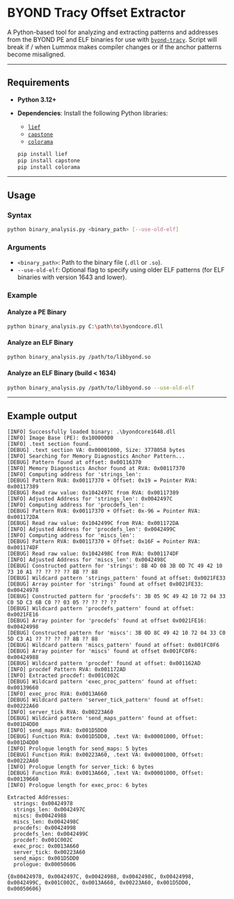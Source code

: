 # BYOND Tracy Offset Extractor

A Python-based tool for analyzing and extracting patterns and addresses from the BYOND PE and ELF binaries for use with [`byond-tracy`](https://github.com/mafemergency/byond-tracy). Script will break if / when Lummox makes compiler changes or if the anchor patterns become misaligned.

---

## Requirements

- **Python 3.12+**
- **Dependencies**: Install the following Python libraries:
  - [`lief`](https://github.com/lief-project/LIEF)
  - [`capstone`](https://github.com/capstone-engine/capstone)
  - [`colorama`](https://github.com/tartley/colorama)
  
  ```bash
  pip install lief
  pip install capstone
  pip install colorama
  ```

---

## Usage

### Syntax

```bash
python binary_analysis.py <binary_path> [--use-old-elf]
```

### Arguments

- `<binary_path>`: Path to the binary file (`.dll` or `.so`).
- `--use-old-elf`: Optional flag to specify using older ELF patterns (for ELF binaries with version 1643 and lower).

### Example

#### Analyze a PE Binary

```bash
python binary_analysis.py C:\path\to\byondcore.dll
```

#### Analyze an ELF Binary

```bash
python binary_analysis.py /path/to/libbyond.so
```

#### Analyze an ELF Binary (build < 1634)

```bash
python binary_analysis.py /path/to/libbyond.so --use-old-elf
```

---

## Example output

```
[INFO] Successfully loaded binary: .\byondcore1648.dll
[INFO] Image Base (PE): 0x10000000
[INFO] .text section found.
[DEBUG] .text section VA: 0x00001000, Size: 3778058 bytes
[INFO] Searching for Memory Diagnostics Anchor Pattern...
[DEBUG] Pattern found at offset: 0x00116370
[INFO] Memory Diagnostics Anchor found at RVA: 0x00117370
[INFO] Computing address for 'strings_len':
[DEBUG] Pattern RVA: 0x00117370 + Offset: 0x19 = Pointer RVA: 0x00117389
[DEBUG] Read raw value: 0x1042497C from RVA: 0x00117389
[INFO] Adjusted Address for 'strings_len': 0x0042497C
[INFO] Computing address for 'procdefs_len':
[DEBUG] Pattern RVA: 0x00117370 + Offset: 0x-96 = Pointer RVA: 0x001172DA
[DEBUG] Read raw value: 0x1042499C from RVA: 0x001172DA
[INFO] Adjusted Address for 'procdefs_len': 0x0042499C
[INFO] Computing address for 'miscs_len':
[DEBUG] Pattern RVA: 0x00117370 + Offset: 0x16F = Pointer RVA: 0x001174DF
[DEBUG] Read raw value: 0x1042498C from RVA: 0x001174DF
[INFO] Adjusted Address for 'miscs_len': 0x0042498C
[DEBUG] Constructed pattern for 'strings': 8B 4D 08 3B 0D 7C 49 42 10 73 10 A1 ?? ?? ?? ?? 8B ?? 88
[DEBUG] Wildcard pattern 'strings_pattern' found at offset: 0x0021FE33
[DEBUG] Array pointer for 'strings' found at offset 0x0021FE33: 0x00424978
[DEBUG] Constructed pattern for 'procdefs': 3B 05 9C 49 42 10 72 04 33 C0 5D C3 6B C0 ?? 03 05 ?? ?? ?? ??
[DEBUG] Wildcard pattern 'procdefs_pattern' found at offset: 0x0021FE16
[DEBUG] Array pointer for 'procdefs' found at offset 0x0021FE16: 0x00424998
[DEBUG] Constructed pattern for 'miscs': 3B 0D 8C 49 42 10 72 04 33 C0 5D C3 A1 ?? ?? ?? ?? 8B ?? 88
[DEBUG] Wildcard pattern 'miscs_pattern' found at offset: 0x001FC0F6
[DEBUG] Array pointer for 'miscs' found at offset 0x001FC0F6: 0x00424988
[DEBUG] Wildcard pattern 'procdef' found at offset: 0x001162AD
[INFO] procdef Pattern RVA: 0x001172AD
[INFO] Extracted procdef: 0x001C002C
[DEBUG] Wildcard pattern 'exec_proc_pattern' found at offset: 0x00139660
[INFO] exec_proc RVA: 0x0013A660
[DEBUG] Wildcard pattern 'server_tick_pattern' found at offset: 0x00222A60
[INFO] server_tick RVA: 0x00223A60
[DEBUG] Wildcard pattern 'send_maps_pattern' found at offset: 0x001D4DD0
[INFO] send_maps RVA: 0x001D5DD0
[DEBUG] Function RVA: 0x001D5DD0, .text VA: 0x00001000, Offset: 0x001D4DD0
[INFO] Prologue length for send_maps: 5 bytes
[DEBUG] Function RVA: 0x00223A60, .text VA: 0x00001000, Offset: 0x00222A60
[INFO] Prologue length for server_tick: 6 bytes
[DEBUG] Function RVA: 0x0013A660, .text VA: 0x00001000, Offset: 0x00139660
[INFO] Prologue length for exec_proc: 6 bytes

Extracted Addresses:
  strings: 0x00424978
  strings_len: 0x0042497C
  miscs: 0x00424988
  miscs_len: 0x0042498C
  procdefs: 0x00424998
  procdefs_len: 0x0042499C
  procdef: 0x001C002C
  exec_proc: 0x0013A660
  server_tick: 0x00223A60
  send_maps: 0x001D5DD0
  prologue: 0x00050606

{0x00424978, 0x0042497C, 0x00424988, 0x0042498C, 0x00424998, 0x0042499C, 0x001C002C, 0x0013A660, 0x00223A60, 0x001D5DD0, 0x00050606}
```
